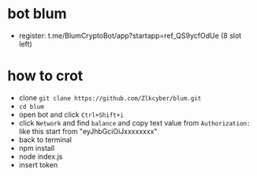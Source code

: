 # bot blum
- register: t.me/BlumCryptoBot/app?startapp=ref_QS9ycfOdUe (8 slot left) 


# how to crot
- clone `git clone https://github.com/Zlkcyber/blum.git`
- `cd blum`
- open bot and click `Ctrl+Shift+i`
- click `Network` and find `balance` and copy text value from `Authorization:` like this start from "eyJhbGciOiJxxxxxxxx"
- back to terminal
- npm install
- node index.js
- insert token
